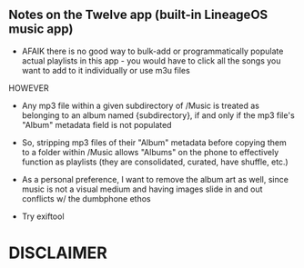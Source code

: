 ## Notes on the Twelve app (built-in LineageOS music app)

- AFAIK there is no good way to bulk-add or programmatically populate actual playlists in this app - you would have to click all the songs you want to add to it individually or use m3u files

HOWEVER

- Any mp3 file within a given subdirectory of /Music is treated as belonging to an album named {subdirectory}, if and only if the mp3 file's "Album" metadata field is not populated

- So, stripping mp3 files of their "Album" metadata before copying them to a folder within /Music allows "Albums" on the phone to effectively function as playlists (they are consolidated, curated, have shuffle, etc.)

- As a personal preference, I want to remove the album art as well, since music is not a visual medium and having images slide in and out conflicts w/ the dumbphone ethos

- Try exiftool

# DISCLAIMER